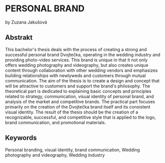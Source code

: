 # PERSONAL BRAND

by Zuzana Jakušová

Abstrakt
---

This bachelor's thesis deals with the process of creating a strong and successful personal brand Dvojtečka, operating in the wedding industry and providing photo-video services. This brand is unique in that it not only offers wedding photography and videography, but also creates unique content through collaboration with other wedding vendors and emphasizes building relationships with newlyweds and customers through mutual communication. The aim of the thesis is to create a design and concept that will be attractive to customers and support the brand's philosophy.
The theoretical part is dedicated to explaining basic concepts and principles related to strategy, communication, visual identity of personal brand, and analysis of the market and competitive brands.
The practical part focuses primarily on the creation of the Dvojtečka brand itself and its consistent visual identity. The result of the thesis should be the creation of a recognizable, successful, and competitive style that is applied to the logo, brand communication, and promotional materials.

Keywords
---
Personal branding, visual identity, brand communication, Wedding photography and videography, Wedding industry
